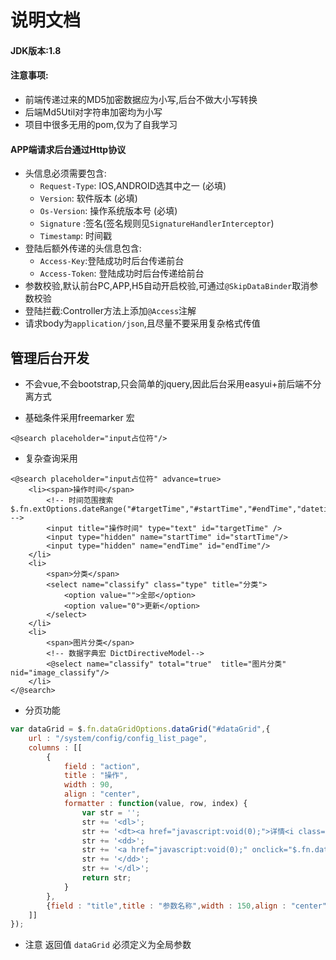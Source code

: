 # 说明文档
#### JDK版本:1.8

#### 注意事项:
* 前端传递过来的MD5加密数据应为小写,后台不做大小写转换
* 后端Md5Util对字符串加密均为小写
* 项目中很多无用的pom,仅为了自我学习
#### APP端请求后台通过Http协议 
* 头信息必须需要包含:
  * `Request-Type`: IOS,ANDROID选其中之一 (必填)
  * `Version`: 软件版本 (必填) 
  * `Os-Version`: 操作系统版本号 (必填)
  * `Signature` :签名(签名规则见`SignatureHandlerInterceptor`)
  * `Timestamp`: 时间戳
* 登陆后额外传递的头信息包含:
  * `Access-Key`:登陆成功时后台传递前台
  * `Access-Token`: 登陆成功时后台传递给前台
* 参数校验,默认前台PC,APP,H5自动开启校验,可通过`@SkipDataBinder`取消参数校验
* 登陆拦截:Controller方法上添加`@Access`注解
* 请求body为`application/json`,且尽量不要采用复杂格式传值

## 管理后台开发
* 不会vue,不会bootstrap,只会简单的jquery,因此后台采用easyui+前后端不分离方式

* 基础条件采用freemarker 宏 
```injectedfreemarker
<@search placeholder="input占位符"/>
```
* 复杂查询采用 
```
<@search placeholder="input占位符" advance=true> 
    <li><span>操作时间</span>
        <!-- 时间范围搜索 $.fn.extOptions.dateRange("#targetTime","#startTime","#endTime","datetime"); -->
        <input title="操作时间" type="text" id="targetTime" />
        <input type="hidden" name="startTime" id="startTime"/>
        <input type="hidden" name="endTime" id="endTime"/>
    </li>
    <li>
        <span>分类</span>
        <select name="classify" class="type" title="分类">
            <option value="">全部</option>
            <option value="0">更新</option>
        </select>
    </li>
    <li>
        <span>图片分类</span>
        <!-- 数据字典宏 DictDirectiveModel-->
        <@select name="classify" total="true"  title="图片分类" nid="image_classify"/>
    </li>
</@search>
```

* 分页功能
```js
var dataGrid = $.fn.dataGridOptions.dataGrid("#dataGrid",{
    url : "/system/config/config_list_page",
    columns : [[
        {
            field : "action",
            title : "操作",
            width : 90,
            align : "center",
            formatter : function(value, row, index) {
                var str = '';
                str += '<dl>';
                str += '<dt><a href="javascript:void(0);">详情<i class="fa fa-angle-down fa-fw"></i></a></dt>';
                str += '<dd>';
                str += '<a href="javascript:void(0);" onclick="$.fn.dataGridOptions.editFun('+row.id+',editTitle,winWidth,winHeight,editUrl);"> 编辑</a>';
                str += '</dd>';
                str += '</dl>';
                return str;
            }
        },
        {field : "title",title : "参数名称",width : 150,align : "center"}
    ]]
});

```
* 注意 返回值 ```dataGrid``` 必须定义为全局参数